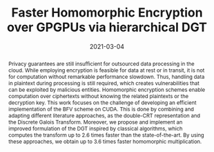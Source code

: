 ---
title: "Faster Homomorphic Encryption over GPGPUs via hierarchical DGT "
collection: publications
permalink: /publication/fc
abstract: 'Privacy guarantees are still insufficient for outsourced data processing in the cloud. While employing encryption is feasible for data at rest or in transit, it is not for computation without remarkable performance slowdown. Thus, handling data in plaintext during processing is still required, which creates vulnerabilities that can be exploited by malicious entities. Homomorphic encryption schemes enable computation over ciphertexts without knowing the related plaintexts or the decryption key. This work focuses on the challenge of developing an efficient implementation of the BFV scheme on CUDA. This is done by combining and adapting different literature approaches, as the double-CRT representation and the Discrete Galois Transform. Moreover, we propose and implement an improved formulation of the DGT inspired by classical algorithms, which computes the transform up to 2.6 times faster than the state-of-the-art. By using these approaches, we obtain up to 3.6 times faster homomorphic multiplication.'
date: 2021-03-04
venue: 'Financial Cryptography and Data Security'
url_slug: '2021-03-04-fc-spog'
paperurl: 'https://pdroalves.github.io/files/publications/2021-fc-spog.pdf'
bibtexurl: 'https://pdroalves.github.io/files/publications/2021-fc-spog.bib'
---